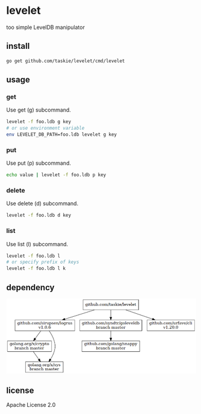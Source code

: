 # levelet

too simple LevelDB manipulator

## install

```sh
go get github.com/taskie/levelet/cmd/levelet
```

## usage

### get

Use get (g) subcommand.

```sh
levelet -f foo.ldb g key
# or use environment variable
env LEVELET_DB_PATH=foo.ldb levelet g key
```

### put

Use put (p) subcommand.

```sh
echo value | levelet -f foo.ldb p key
```

### delete

Use delete (d) subcommand.

```sh
levelet -f foo.ldb d key
```

### list

Use list (l) subcommand.

```sh
levelet -f foo.ldb l
# or specify prefix of keys
levelet -f foo.ldb l k
```

## dependency

![dependency](images/dependency.png)

## license

Apache License 2.0
